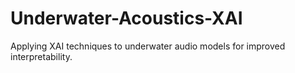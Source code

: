 # Underwater-Acoustics-XAI

Applying XAI techniques to underwater audio models for improved interpretability. 